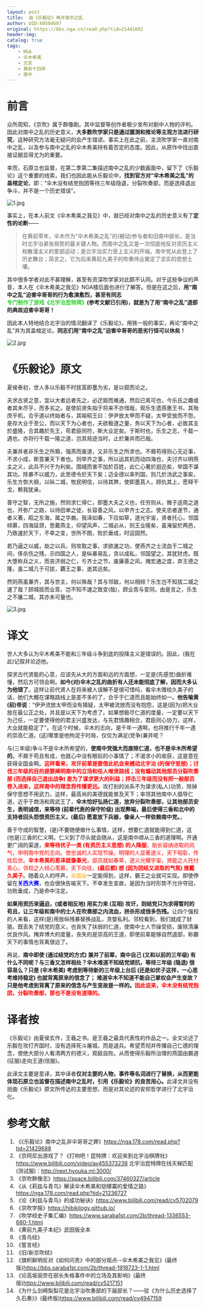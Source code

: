 ```yaml
---
layout: post
title:  由《乐毅论》再评南中之乱
author: UID:60504697
original: https://bbs.nga.cn/read.php?tid=21441082
header-img: 
catalog: true
tags:
    - NGA
    - 伞木希美
    - 文言
    - 黄前十四年
    - 南中
---
```

# 前言
  
众所周知，《京吹》属于群像剧。其中监督等创作者极少发布对剧中人物的评判。因此对南中之乱的历史意义，<span style="font-weight:bold">大多数吹学家只是通过臆测和推论等主观方法进行研究</span>，这种研究方法毫无疑问的会产生错谬。事实上在此之前，主流吹学家一直对南中之乱，以及参与南中之乱的伞木希美持有着否定的态度。因此，从原作中找出直接证据显得尤为的重要。  
  
幸而，石原立也监督，在第二季第二集描述南中之乱的少数画面中，留下了《乐毅论》这个重要的线索，我们也因此能从乐毅论中，<span style="font-weight:bold">找到官方对“伞木希美之乱”的盖棺定论</span>，即：“伞木没有结党抱团等待三年级隐退，分裂吹奏部，而是选择退出争斗，并不是一个历史错误”。  

![1.jpg](https://s2.loli.net/2023/04/30/dIRKr49othCDVgm.jpg)
  
事实上，在本人前文《伞木希美之我见》中，就已经对南中之乱的历史意义有了<span style="font-weight:bold">定性的论断</span>——

> 在黄前零年，伞木作为“伞木希美之乱”的(被动)参与者和旧南中部长，是当时北宇治紧张局势的最关键人物。而南中之乱又是一次彻底地反对资历主义和散漫主义的爱部运动；是北宇治实力至上主义的开端，南中党从此登上了历史舞台；简言之，它为后来黄前九美子的吹奏伟业奠定了坚实的思想土壤。

  
其中很多学者对此不甚理解，甚至有资深吹学家对此颇不认同。对于这些争议的声音，本人在《伞木希美之我见》NGA楼后面也进行了解答。但是在这之后，<span style="font-weight:bold">用“南中之乱”迫害伞哥哥的行为愈演愈烈，甚至有同志<span style="color: limegreen;">专门制作了游戏《北宇治昆特牌》</span>(参考文献已引用)，就是为了用“南中之乱”退部的典故迫害伞哥哥！  
  
因此本人特地结合北宇治的情况翻译了《乐毅论》，用铁一般的事实，再论“南中之乱”并为其盖棺定论。<span style="font-weight:bold">同志们用“南中之乱”迫害伞哥哥的恶劣行径可以休矣！</span>  
  
![2.jpg](https://s2.loli.net/2023/04/30/LXsKJIpTr1Ztvce.jpg)
    
# 《乐毅论》原文
  
夏侯泰初，世人多以乐毅不时拔莒即墨为劣，是以叙而论之。  
  
夫求古贤之意，宜以大者远者先之，必迂廻而难通，然后已焉可也，今乐氏之趣或者其未尽乎，而多劣之。是使前贤失指于将来不亦惜哉，观乐生遗燕惠王书，其殆庶乎机，合乎道以终始者与，其喻昭王曰：伊尹放太甲而不疑，太甲受放而不怨，是存大业于至公，而以天下为心者也，夫欲极道之量，务以天下为心者，必致其主於盛隆，合其趣於先王，苟君臣同符，斯大业定矣。于斯时也，乐生之志，千载一遇也，亦将行千载一隆之道，岂其局迹当时，止於兼并而已哉。  
  
夫兼并者非乐生之所屑，强燕而废道，又非乐生之所求也。不屑苟得则心无近事，不求小成，斯意兼天下者也。则举齐之事，所以运其机而动四海也，夫讨齐以明燕主之义，此兵不兴于为利矣。围城而害不加於百姓，此仁心著於遐迩矣，举国不谋其功，除暴不以威力，此至德令於天下矣；迈全德以率列国，则几於汤武之事矣，乐生方恢大纲，以纵二城，牧民明信，以待其弊，使即墨莒人，顾仇其上，愿释干戈，赖我犹亲。  
  
善守之智，无所之施，然则求仁得仁，即墨大夫之义也，任穷则从，微子适周之道也，开弥广之路，以待田单之徒，长容善之风，以申齐士之志。使夫忠者遂节，通者义著，昭之东海，属之华裔。我泽如春，下应如草，道光宇宙，贤者托心，邻国倾慕，四海延颈，思戴燕主，仰望风声，二城必从，则王业隆矣，虽淹留於两邑，乃致速於天下，不幸之变，世所不图，败於垂成，时运固然。  
  
若乃逼之以威，劫之以兵，则攻取之事，求欲速之功，使燕齐之士流血于二城之间，侈杀伤之残，示四国之人，是纵暴易乱，贪以成私，邻国望之，其犹犲虎。既大堕称兵之义，而丧济弱之仁，亏齐士之节，废廉善之风，掩宏通之度，弃王德之隆，虽二城几于可拔，覇王之事，逝其远矣。  
  
然则燕虽兼齐，其与世主，何以殊哉？其与邻敌，何以相倾？乐生岂不知拔二城之速了哉？顾城拔而业乖，岂不知不速之致变(哉)，顾业乖与变同，由是言之，乐生之不屠二城，其亦未可量也。  
  
![3.jpg](https://s2.loli.net/2023/04/30/MEUmVqCPxgcJaLB.jpg) 
  
# 译文
世人大多认为伞木希美不能和三年级斗争到底的投降主义是错误的。因此，(我在此)记叙并论述他。  
  
探求古代贤能的心意，应该先从大的方面和远的方面想，一定是(先感觉)曲折难懂，然后方可领会啊。<span style="font-weight:bold">如今(对)伞木之乱的曲折有人还未能彻底了解，因而大多认为他错了</span>。这样让前代贤人在将来被人误解不是很可惜吗，看伞木赠给久美子的话，她们大概在谋略路线上是差不多的了，合乎于仁道而且能始终如一。<span style="font-weight:bold">他告喻黄(前)帝说</span>：“伊尹流放太甲而没有猜疑，太甲被流放而没有抱怨，这是(因为)把大业放在最公正之处，并且是以天下为考虑了。如果想极尽仁道的度量，一定要以天下为己任，一定要使得他的君主兴盛发达，与先君情趣相合，君臣同心协力，这样，大业就能稳定了”。在这个时候，伞木的志向，是千年一遇啊，也将推行千年一遇的崇高仁道。(这)哪里是他拘泥于时局，仅仅为满足(党争)兼并呢？  
  
与(三年级)争斗不是伞木所希望的，<span style="font-weight:bold">使南中党强大而废除仁道，也不是伞木所希望的</span>。不屑于苟且有成，也就心中没有眼前的小事情了；不渴求小的收获，这是意在获得全国金啊。<span style="font-weight:bold;color:red">这样看来，攻讦前辈是要借此机会来撼动北宇治 (的保守思想)；讨伐三年级的目的是要阐明南中的立场和任人唯贤路线；没有煽动其他部员分裂吹奏部 (而选择自己退出战争) 是为了谋求更大的利益；抨击三年级而没有把一般部员卷入进来，这样南中的理念将传播更远。</span>攻打别的派系不为谋求(私人)功劳，除掉保守思想不用武力，这样，最高尚的美德就能普及天下；率领其他南中人倡导仁道，近乎于商汤和周武王了，<span style="font-weight:bold">伞木恰好弘扬仁道，放弃分裂吹奏部，让其他部员安生，表明诚信，来等待 (前辈代表的保守阶级) 出现弊端，最后使得三香和北中的支持者回头怨恨资历主义，(最后) 愿意放下兵器，像亲人一样依赖南中党。</span>。  
  
善于守成的智慧，(是)不要随便做什么事情，这样，想要仁道就能得到仁道，这(也是)三香的仁义啊。仁义到了尽头就会随从，这是南中顺从三香的道理啊。开通更广阔的渠道，<span style="color:red"><span style="font-weight:bold">来等待优子一类 (有资历主义思想) 的人降服</span>，助长容纳进取的风气，申明南中党的志向。使忠诚的人实现节操，明理的人显著道义，天下昭彰，传给后世。<span style="font-weight:bold">伞木希美的恩泽就像春光</span>，部员就如春草，道义光耀宇宙，贤能之人托付真心，邻校之人倾心羡慕，天下向往，<span style="font-weight:bold">(最后都) 想 (因为团结又进取的气氛) 推戴久美子</span></span>。随着众人的呼声，<span style="color:orange">全国金</span>一定能得到，这样，霸王之业就可实现。即使停留在<span style="font-weight:bold;color:blue">关西大赛</span>，也会很快告喻天下。不幸发生变故，是因为当时形势不允许夺冠，功败垂成，乃是命中注定。  
  
<span style="font-weight:bold">如果用资历来逼迫，(或者相反地) 用实力来 (互相) 攻讦，则结党只为求得暂时的苟且，让三年级和南中的士人在吹奏部之内流血，拼杀形成很多伤残。</span>让四个强校的人来看，这样(是)用放纵残暴替换战乱，贪婪私利。邻校看到，我们就成了豺狼。既丢失了结党的意义，也丧失了扶弱的仁道，使南中士人节操受损，废除清廉优良作风。掩弃博大的度量，丧失的是崇高的王道，即使前辈能够自然退部，称霸天下的事情也背离很远了。
  
再说，<span style="font-weight:bold">南中即使 (通过结党的方式) 兼并了前辈，南中自己 (又和以前的三年级) 有什么不同呢？与三香又怎样相处？伞木难道不知结党顽抗，等待三年级 (隐退) 很容易么？只是 (伞木希美) 考虑到等待新的三年级上台后 (还是如优子这样，一心思考维持稳定) 也就背离原来的信念了； 难道伞木不知道不能自己掌权会产生变故？只是他考虑到背离了原来的信念与产生变故是一样的。<span style="color:red">因此说来，伞木没有结党抱团，分裂吹奏部，那也不是没有道理的。</span></span> 
  
# 译者按 
《乐毅论》由夏侯玄作，王羲之书。是王羲之最具代表性的作品之一。全文论述了乐毅在攻打齐国时，没有选择死斗屠城，而是退兵。希望贯彻并传播自己仁德的理念，使绝大部分人看清两方的德义，观敌自败。从而使得乐毅所治理的燕国由霸道(征服)走向王道(信服)。  
  
此译文主要是意译，其中译者<span style="font-weight:bold">仅对主要的人物，事件等名词进行了替换，从而更能体现石原立也监督在描述南中之乱时，引用《乐毅论》的良苦用心。</span>此译文并没有扭曲《乐毅论》原文所传达的主要思想，而是对其论述的安邦哲学进行了北宇治化。  
  
  
# 参考文献
1. 《《乐毅论》南中之乱非伞哥哥之罪》<https://nga.178.com/read.php?tid=21429688>
2. 《京阿尼出游戏了？《打响吧！昆特牌：欢迎来到北宇治棋牌社》<https://www.bilibili.com/video/av455373238>
北宇治昆特牌在线天梯匹配 (测试服)：<http://next.hyouka.ml:3000/>
3. 《京吹群像志》<https://space.bilibili.com/37460327/article>
4. 《从《莉兹与青鸟》解读伞木希美和铠塚霙的爱情之路》<https://nga.178.com/read.php?tid=21236727>
5. 《论《利兹与青鸟》的成功秘诀》<https://www.bilibili.com/read/cv5702079>
6. 《京吹学报》<https://hibikilogy.github.io/>
7. 《吹学经史子集汇编》<https://www.saraba1st.com/2b/thread-1336553-680-1.html>
8. 《黄前九美子本纪》武田版全本  
9. 《青鸟经》  
10. 《誓言经》  
11. 《旧/新京吹经》  
12. 《旗帜鲜明反对《如何问责》中的部分观点--伞木希美之我见》(最终版)<https://bbs.saraba1st.com/2b/thread-1918723-1-1.html>
13. 《论高坂丽奈在部长失格事件中的立场及其影响》(最终版)<https://www.bilibili.com/read/cv5217151>
14. 《为什么剑崎梨梨花是北宇治吹奏部的下届部长？——驳《为什么历史选择了久石奏》》(最终版)<https://www.bilibili.com/read/cv4947159>

